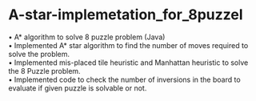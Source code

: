# A-star-implemetation_for_8puzzel

•	A* algorithm to solve 8 puzzle problem (Java)  
•	Implemented A* star algorithm to find the number of moves required to solve the problem.  
•	Implemented mis-placed tile heuristic and Manhattan heuristic to solve the 8 Puzzle problem.  
•	Implemented code to check the number of inversions in the board to evaluate if given puzzle is solvable or not.
